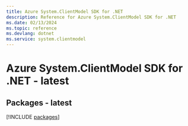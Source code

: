 ```yaml
---
title: Azure System.ClientModel SDK for .NET
description: Reference for Azure System.ClientModel SDK for .NET
ms.date: 02/13/2024
ms.topic: reference
ms.devlang: dotnet
ms.service: system.clientmodel
---
```

# Azure System.ClientModel SDK for .NET - latest
## Packages - latest
[!INCLUDE [packages](system.clientmodel-index.md)]